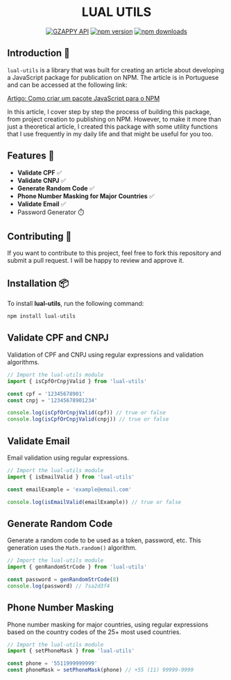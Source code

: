 <div align="center">
    <h1>LUAL UTILS</h1>
    <a href="https://gzappy.com"><img src="https://img.shields.io/badge/LUAL-UTILS-blue" alt="GZAPPY API" /></a>
    <a href="https://www.npmjs.com/package/lual-utils"><img src="https://img.shields.io/npm/v/lual-utils?maxAge=3600" alt="npm version" /></a>
    <a href="https://www.npmjs.com/package/lual-utils"><img src="https://img.shields.io/npm/dt/lual-utils?maxAge=3600" alt="npm downloads" /></a>
</div>

## Introduction 📖

`lual-utils` is a library that was built for creating an article about developing a JavaScript package for publication on NPM. The article is in Portuguese and can be accessed at the following link:

[Artigo: Como criar um pacote JavaScript para o NPM
](https://gzappy.ghost.io/como-criar-um-pacote-javascript-para-o-npm-2/)

In this article, I cover step by step the process of building this package, from project creation to publishing on NPM. However, to make it more than just a theoretical article, I created this package with some utility functions that I use frequently in my daily life and that might be useful for you too.

## Features 🚀

- **Validate CPF** ✅
- **Validate CNPJ** ✅
- **Generate Random Code** ✅
- **Phone Number Masking for Major Countries** ✅
- **Validate Email** ✅
- Password Generator ⏱️

## Contributing 🤝

If you want to contribute to this project, feel free to fork this repository and submit a pull request. I will be happy to review and approve it.

## Installation 📦

To install **lual-utils**, run the following command:

```bash
npm install lual-utils
```

## Validate CPF and CNPJ

Validation of CPF and CNPJ using regular expressions and validation algorithms.

```js
// Import the lual-utils module
import { isCpfOrCnpjValid } from 'lual-utils'

const cpf = '12345678901'
const cnpj = '12345678901234'

console.log(isCpfOrCnpjValid(cpf)) // true or false
console.log(isCpfOrCnpjValid(cnpj)) // true or false
```

## Validate Email

Email validation using regular expressions.

```js
// Import the lual-utils module
import { isEmailValid } from 'lual-utils'

const emailExample = 'example@email.com'

console.log(isEmailValid(emailExample)) // true or false
```

## Generate Random Code

Generate a random code to be used as a token, password, etc. This generation uses the `Math.random()` algorithm.

```js
// Import the lual-utils module
import { genRandomStrCode } from 'lual-utils'

const password = genRandomStrCode(8)
console.log(password) // 7sa2d3f4
```

## Phone Number Masking

Phone number masking for major countries, using regular expressions based on the country codes of the 25+ most used countries.

```js
// Import the lual-utils module
import { setPhoneMask } from 'lual-utils'

const phone = '5511999999999'
const phoneMask = setPhoneMask(phone) // +55 (11) 99999-9999
```
